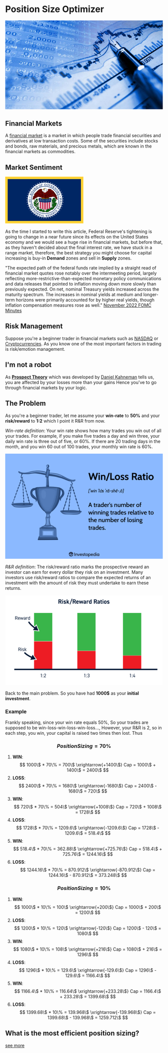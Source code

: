 # Position Size Optimizer

![financial](fm.jpg)

## Financial Markets

A [financial market](https://en.wikipedia.org/wiki/Financial_market) is a market in which people trade financial securities and derivatives at low transaction costs. Some of the securities include stocks and bonds, raw materials, and precious metals, which are known in the financial markets as commodities.

## Market Sentiment

![fed](fed.png)

As the time I started to write this article, Federal Reserve's tightening is going to change in a near future since its effects on the United States economy and we would see a huge rise in financial markets, but before that, as they haven't decided about the final interest rate, we have stuck in a range market, therefore, the best strategy you might choose for capital increasing is buy-in **Demand** zones and sell in **Supply** zones.

"The expected path of the federal funds rate implied by a straight read of financial market quotes rose notably over the intermeeting period, largely reflecting more-restrictive-than-expected monetary policy communications and data releases that pointed to inflation moving down more slowly than previously expected. On net, nominal Treasury yields increased across the maturity spectrum. The increases in nominal yields at medium and longer-term horizons were primarily accounted for by higher real yields, though inflation compensation measures rose as well." [November 2022 FOMC Minutes](https://www.federalreserve.gov/monetarypolicy/files/fomcminutes20221102.pdf)

## Risk Management

Suppose you're a beginner trader in financial markets such as [NASDAQ](https://www.nasdaq.com/) or [Cryptocurrencies](https://coinmarketcap.com/). As you know one of the most important factors in trading is risk/emotion management.

## I'm not a robot

As **[Prospect Theory](https://en.wikipedia.org/wiki/Prospect_theory)** which was developed by [Daniel Kahneman](https://en.wikipedia.org/wiki/Daniel_Kahneman) tells us, you are affected by your losses more than your gains Hence you've to go through financial markets by your logic.

## The Problem

As you're a beginner trader, let me assume your **win-rate** to **50%** and your **risk/reward** to **1:2** which I point it R&R from now.

_Win-rate definition_: Your win rate shows how many trades you win out of all your trades. For example, if you make five trades a day and win three, your daily win rate is three out of five, or 60%. If there are 20 trading days in the month, and you win 60 out of 100 trades, your monthly win rate is 60%.

![win rate](win-rate.png)

_R&R definition_: The risk/reward ratio marks the prospective reward an investor can earn for every dollar they risk on an investment. Many investors use risk/reward ratios to compare the expected returns of an investment with the amount of risk they must undertake to earn these returns.

![risk reward](Risk-Reward-Ratio.png)

Back to the main problem. So you have had **1000$** as your **initial investment**.

### Example

Frankly speaking, since your win rate equals 50%, So your trades are supposed to be win-loss-win-loss-win-loss..., However, your R&R is 2, so in each step, you win, your capital is raised two times then lost. Thus

### $$ Position Sizing = 70\% $$

1. **WIN**: $$ 1000\$ * 70\% = 700\$ \xrightarrow{+1400\$} Cap = 1000\$ + 1400\$ = 2400\$ $$
2. **LOSS**: $$ 2400\$ * 70\% = 1680\$ \xrightarrow{-1680\$} Cap = 2400\$ - 1680\$ = 720\$ $$
3. **WIN**: $$ 720\$ * 70\% = 504\$ \xrightarrow{+1008\$} Cap = 720\$ + 1008\$ = 1728\$ $$
4. **LOSS**: $$ 1728\$ * 70\% = 1209.6\$ \xrightarrow{-1209.6\$} Cap = 1728\$ - 1209.6\$ = 518.4\$ $$
5. **WIN**: $$ 518.4\$ * 70\% = 362.88\$ \xrightarrow{+725.76\$} Cap = 518.4\$ + 725.76\$ = 1244.16\$ $$
6. **LOSS**: $$ 1244.16\$ * 70\% = 870.912\$ \xrightarrow{-870.912\$} Cap = 1244.16\$ - 870.912\$ = 373.248\$ $$

### $$ Position Sizing = 10\% $$

1. **WIN**: $$ 1000\$ * 10\% = 100\$ \xrightarrow{+200\$} Cap = 1000\$ + 200\$ = 1200\$ $$
2. **LOSS**: $$ 1200\$ * 10\% = 120\$ \xrightarrow{-120\$} Cap = 1200\$ - 120\$ = 1080\$ $$
3. **WIN**: $$ 1080\$ * 10\% = 108\$ \xrightarrow{+216\$} Cap = 1080\$ + 216\$ = 1296\$ $$
4. **LOSS**: $$ 1296\$ * 10\% = 129.6\$ \xrightarrow{-129.6\$} Cap = 1296\$ - 129.6\$ = 1166.4\$ $$
5. **WIN**: $$ 1166.4\$ * 10\% = 116.64\$ \xrightarrow{+233.28\$} Cap = 1166.4\$ + 233.28\$ = 1399.68\$ $$
6. **LOSS**: $$ 1399.68\$ * 10\% = 139.968\$ \xrightarrow{-139.968\$} Cap = 1399.68\$ - 139.968\$ = 1259.712\$ $$

## What is the most efficient position sizing?

[see more](https://github.com/mr-seifi/position-sizing-optimizer/position_optimizer.ipynb)
